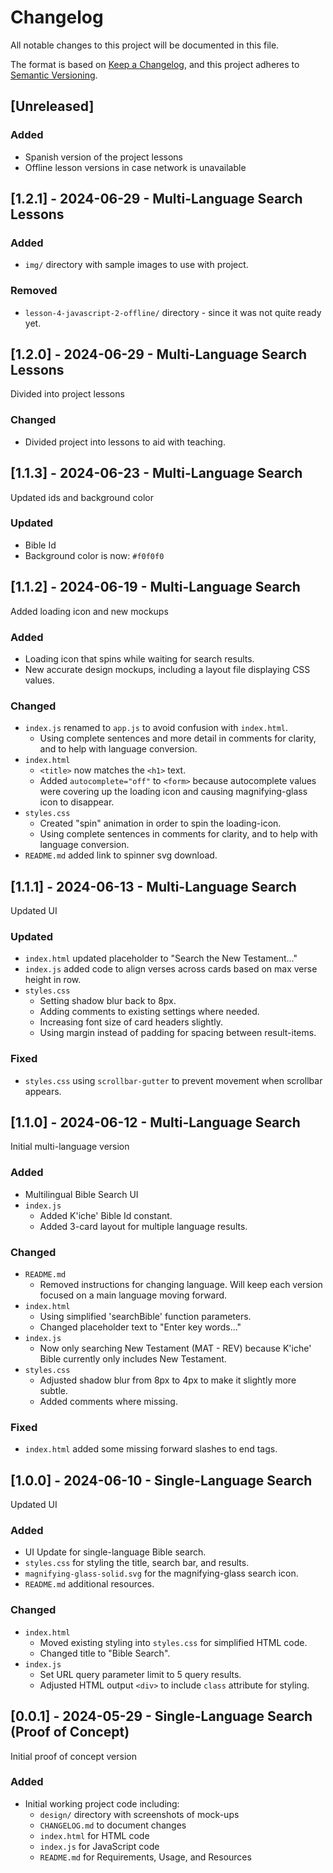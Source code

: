 # Changelog

All notable changes to this project will be documented in this file.

The format is based on [Keep a Changelog](https://keepachangelog.com/en/1.1.0/),
and this project adheres to [Semantic Versioning](https://semver.org/spec/v2.0.0.html).

## [Unreleased]

### Added

- Spanish version of the project lessons
- Offline lesson versions in case network is unavailable

## [1.2.1] - 2024-06-29 - Multi-Language Search Lessons

### Added

- `img/` directory with sample images to use with project.

### Removed

- `lesson-4-javascript-2-offline/` directory - since it was not quite ready yet.

## [1.2.0] - 2024-06-29 - Multi-Language Search Lessons

Divided into project lessons

### Changed

- Divided project into lessons to aid with teaching.

## [1.1.3] - 2024-06-23 - Multi-Language Search

Updated ids and background color

### Updated

- Bible Id
- Background color is now: `#f0f0f0`

## [1.1.2] - 2024-06-19 - Multi-Language Search

Added loading icon and new mockups

### Added

- Loading icon that spins while waiting for search results.
- New accurate design mockups, including a layout file displaying CSS values.

### Changed

- `index.js` renamed to `app.js` to avoid confusion with `index.html`.
  - Using complete sentences and more detail in comments for clarity, and to help with language conversion.
- `index.html`
  - `<title>` now matches the `<h1>` text.
  - Added `autocomplete="off"` to `<form>` because autocomplete values were covering up the loading icon and causing magnifying-glass icon to disappear.
- `styles.css`
  - Created "spin" animation in order to spin the loading-icon.
  - Using complete sentences in comments for clarity, and to help with language conversion.
- `README.md` added link to spinner svg download.

## [1.1.1] - 2024-06-13 - Multi-Language Search

Updated UI

### Updated

- `index.html` updated placeholder to "Search the New Testament..."
- `index.js` added code to align verses across cards based on max verse height in row.
- `styles.css`
  - Setting shadow blur back to 8px.
  - Adding comments to existing settings where needed.
  - Increasing font size of card headers slightly.
  - Using margin instead of padding for spacing between result-items.

### Fixed

- `styles.css` using `scrollbar-gutter` to prevent movement when scrollbar appears.

## [1.1.0] - 2024-06-12 - Multi-Language Search

Initial multi-language version

### Added

- Multilingual Bible Search UI
- `index.js`
  - Added K'iche' Bible Id constant.
  - Added 3-card layout for multiple language results.

### Changed

- `README.md`
  - Removed instructions for changing language. Will keep each version focused on a main language moving forward.
- `index.html`
  - Using simplified 'searchBible' function parameters.
  - Changed placeholder text to "Enter key words..."
- `index.js`
  - Now only searching New Testament (MAT - REV) because K'iche' Bible currently only includes New Testament.
- `styles.css`
  - Adjusted shadow blur from 8px to 4px to make it slightly more subtle.
  - Added comments where missing.

### Fixed

- `index.html` added some missing forward slashes to end tags.

## [1.0.0] - 2024-06-10 - Single-Language Search

Updated UI

### Added

- UI Update for single-language Bible search.
- `styles.css` for styling the title, search bar, and results.
- `magnifying-glass-solid.svg` for the magnifying-glass search icon.
- `README.md` additional resources.

### Changed

- `index.html`
  - Moved existing styling into `styles.css` for simplified HTML code.
  - Changed title to "Bible Search".
- `index.js`
  - Set URL query parameter limit to 5 query results.
  - Adjusted HTML output `<div>` to include `class` attribute for styling.

## [0.0.1] - 2024-05-29 - Single-Language Search (Proof of Concept)

Initial proof of concept version

### Added

- Initial working project code including:
  - `design/` directory with screenshots of mock-ups
  - `CHANGELOG.md` to document changes
  - `index.html` for HTML code
  - `index.js` for JavaScript code
  - `README.md` for Requirements, Usage, and Resources
